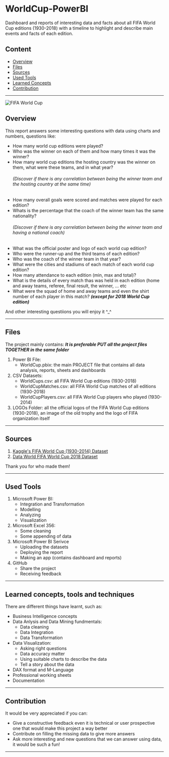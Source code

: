 # WorldCup-PowerBI
Dashboard and reports of interesting data and facts about all FIFA World Cup editions (1930-2018) 
with a timeline to highlight and describe main events and facts of each edition. 

## Content
- [Overview](https://github.com/yossef-elmahdy/WorldCup-PowerBI/blob/main/README.md#overview)
- [Files](https://github.com/yossef-elmahdy/WorldCup-PowerBI/blob/main/README.md#files)
- [Sources](https://github.com/yossef-elmahdy/WorldCup-PowerBI/blob/main/README.md#sources)
- [Used Tools](https://github.com/yossef-elmahdy/WorldCup-PowerBI/blob/main/README.md#used-tools)
- [Learned Concepts](https://github.com/yossef-elmahdy/WorldCup-PowerBI/blob/main/README.md#learned-concepts-tools-and-techniques)
- [Contribution](https://github.com/yossef-elmahdy/WorldCup-PowerBI/blob/main/README.md#contribution)

--------------------------------------
![FIFA World Cup](https://www.kick442.com/wp-content/uploads/2020/07/IMG-20200715-WA0059.jpg)
## Overview
This report answers some interesting questions with data using charts and numbers, questions like: 
- How many world cup editions were played?
- Who was the winner on each of them and how many times it was the winner?
- How many world cup editions the hosting country was the winner on them, what were these teams, and in what year? 
        *<h6>(Discover if there is any correlation between being the winner team and the hosting country at the same time)<h6>*
- How many overall goals were scored and matches were played for each edition?
- Whats is the percentage that the coach of the winner team has the same nationality?
        *<h6>(Discover if there is any correlation between being the winner team and having a national coach)</h6>*
- What was the official poster and logo of each world cup edition?
- Who were the runner-up and the third teams of each edition?
- Who was the coach of the winner team in that year?
- What were the cities and stadiums of each match of each world cup edition?
- How many attendance to each edition (min, max and total)?
- What is the details of every match thas was held in each edition (home and away teams, referee, final result, the winner, ... etc
- What were the squad of home and away teams and even the shirt number of each player in this match? ***(except for 2018 World Cup edition)***
  
And other interesting questiions you will enjoy it ^_^

--------------------------------------
## Files
The project mainly contains:      ***It is preferable PUT all the project files TOGETHER in the same folder***
  1. Power BI File: 
     - WorldCup.pbix: the main PROJECT file that contains all data analysis, reports, sheets and dashboards
  2. CSV Datasets: 
     - WorldCups.csv: all FIFA World Cup editions (1930-2018) 
     - WorldCupMatches.csv: all FIFA World Cup matches of all editions (1930-2018) 
     - WorldCupPlayers.csv: all FIFA World Cup players who played (1930-2014)
  3. LOGOs Folder: all the official logos of the FIFA World Cup editions (1930-2018), an image of the old trophy and the logo of FIFA organization itself
--------------------------------------
## Sources
1. [Kaggle's FIFA World Cup (1930-2014) Dataset](https://www.kaggle.com/abecklas/fifa-world-cup)
2. [Data World FIFA World Cup 2018 Dataset](https://data.world/rezaghari/fifa-worldcup-2018)

Thank you for who made them! 

---------------------------------------
## Used Tools 
1. Microsoft Power BI: 
   - Integration and Transformation 
   - Modelling
   - Analyzing
   - Visualization 
2. Microsoft Excel 356: 
   - Some cleaning 
   - Some appending of data
3. Microsoft Power BI Serivce 
   - Uploading the datasets 
   - Deploying the report 
   - Making an app (contains dashboard and reports)
4. GitHub
   - Share the project 
   - Receiving feedback 
       
---------------------------------------
## Learned concepts, tools and techniques 
There are different things have learnt, such as: 
- Business Intelligence concepts 
- Data Anlysis and Data Mining fundmentals: 
  - Data cleaning 
  - Data Integration 
  - Data Transformation 
- Data Visualization: 
  - Asking right questions 
  - Data accuracy matter 
  - Using suitable charts to describe the data 
  - Tell a story about the data 
- DAX format and M-Language 
- Professional working sheets 
- Documentation 
       
---------------------------------------       
## Contribution
It would be very appreciated if you can: 
  - Give a constructive feedback even it is technical or user prospective one that would make this project a way better
  - Contribute on filling the missing data to give more answers
  - Ask more interesting and new questions that we can answer using data, it would be such a fun! 
--------------------------------------



